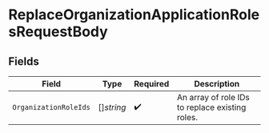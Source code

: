# ReplaceOrganizationApplicationRolesRequestBody


## Fields

| Field                                           | Type                                            | Required                                        | Description                                     |
| ----------------------------------------------- | ----------------------------------------------- | ----------------------------------------------- | ----------------------------------------------- |
| `OrganizationRoleIds`                           | []*string*                                      | :heavy_check_mark:                              | An array of role IDs to replace existing roles. |